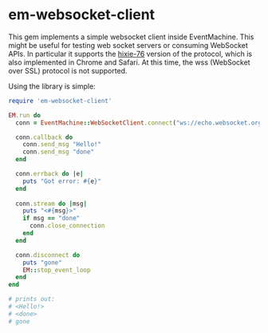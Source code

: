 # em-websocket-client

This gem implements a simple websocket client inside EventMachine.
This might be useful for testing web socket servers or consuming
WebSocket APIs. In particular it supports the
[hixie-76](http://tools.ietf.org/html/draft-hixie-thewebsocketprotocol-76)
version of the protocol, which is also implemented in Chrome and
Safari. At this time, the wss (WebSocket over SSL) protocol is not
supported.

Using the library is simple:

```ruby
require 'em-websocket-client'

EM.run do
  conn = EventMachine::WebSocketClient.connect("ws://echo.websocket.org/")

  conn.callback do
    conn.send_msg "Hello!"
    conn.send_msg "done"
  end

  conn.errback do |e|
    puts "Got error: #{e}"
  end
  
  conn.stream do |msg|
    puts "<#{msg}>"
    if msg == "done"
      conn.close_connection
    end
  end

  conn.disconnect do
    puts "gone"
    EM::stop_event_loop
  end
end

# prints out:
# <Hello!>
# <done>
# gone
```
